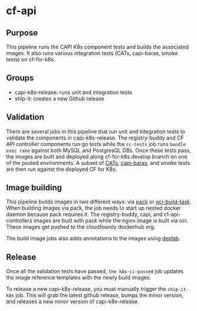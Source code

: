 # cf-api

## Purpose
This pipeline runs the CAPI K8s component tests and builds the associated
images. It also runs various integration tests (CATs, capi-baras, smoke tests) on cf-for-k8s.

## Groups
- capi-k8s-release: runs unit and integration tests
- ship-it: creates a new Github release

## Validation
There are several jobs in this pipeline that run unit and integration tests to validate the components in capi-k8s-release. The registry-buddy and CF API controller components run go tests while the `cc-tests` job runs `bundle exec rake` against both MySQL and PostgresQL DBs. Once these tests pass, the images are built and deployed along cf-for-k8s develop branch on one of the pooled environments. A subset of [CATs](http://github.com/cloudfoundry/cf-acceptance-tests), [capi-baras](https://github.com/cloudfoundry/capi-bara-tests), and smoke tests are then run against the deployed CF for K8s.


## Image building
This pipeline builds images in two different ways: via [pack](https://github.com/buildpacks/pack) or [oci-build-task](https://github.com/vito/oci-build-task). When building images via pack, the job needs to start up nested docker daemon because pack requires it. The registry-buddy, capi, and cf-api-controllers images are built with pack while the nginx image is built via oci. These images get pushed to the cloudfoundy dockerhub org.

The build image jobs also adds annotations to the images using [deplab](https://github.com/vmware-tanzu/dependency-labeler).


## Release
Once all the validation tests have passed, `the k8s-ci-passed` job updates the image reference templates with the newly build images.

To release a new capi-k8s-release, you must manually trigger the `ship-it-k8s` job. This will grab the latest github release, bumps the minor version, and releases a new minor version of capi-k8s-release.
